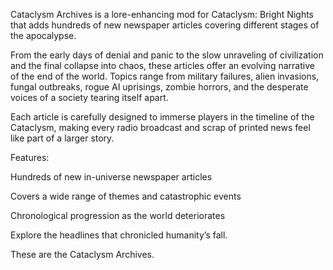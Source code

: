Cataclysm Archives is a lore-enhancing mod for Cataclysm: Bright Nights that adds hundreds of new newspaper articles covering different stages of the apocalypse.

From the early days of denial and panic to the slow unraveling of civilization and the final collapse into chaos, these articles offer an evolving narrative of the end of the world. Topics range from military failures, alien invasions, fungal outbreaks, rogue AI uprisings, zombie horrors, and the desperate voices of a society tearing itself apart.

Each article is carefully designed to immerse players in the timeline of the Cataclysm, making every radio broadcast and scrap of printed news feel like part of a larger story.

Features:

Hundreds of new in-universe newspaper articles

Covers a wide range of themes and catastrophic events

Chronological progression as the world deteriorates

Explore the headlines that chronicled humanity’s fall.

These are the Cataclysm Archives.
